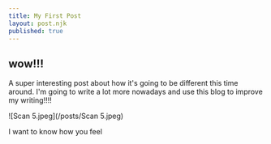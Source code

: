 ```yaml
---
title: My First Post
layout: post.njk
published: true
---
```


## wow!!!

A super interesting post about how it's going to be different this time around. I'm going to write a lot more nowadays and use this blog to improve my writing!!!!

![Scan 5.jpeg](/posts/Scan 5.jpeg)


I want to know how you feel
